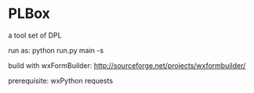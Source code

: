 PLBox
=====

a tool set of DPL

run as: python run.py main -s

build with wxFormBuilder: http://sourceforge.net/projects/wxformbuilder/

prerequisite:
wxPython
requests
